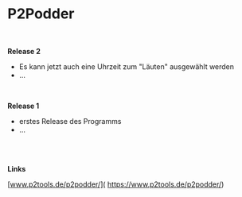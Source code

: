 # P2Podder

<br />

**Release 2**

* Es kann jetzt auch eine Uhrzeit zum "Läuten" ausgewählt werden
* ...

<br />

**Release 1**

* erstes Release des Programms
* ...

<br />
<br />

**Links**

[www.p2tools.de/p2podder/]( https://www.p2tools.de/p2podder/)
